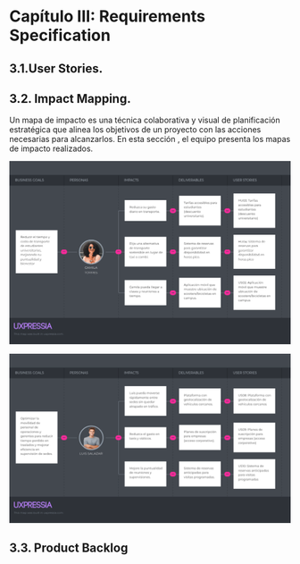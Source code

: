 # Capítulo III: Requirements Specification

## 3.1.User Stories.

## 3.2. Impact Mapping.

Un mapa de impacto es una técnica colaborativa y visual de planificación estratégica que alinea los objetivos de un proyecto con las acciones necesarias para alcanzarlos. En esta sección , el equipo presenta los mapas de impacto realizados.



![User Persona](assets/Impact%20map%203.png)

![User Persona](assets/Impact%20map%202%20(1).png)


## 3.3. Product Backlog

